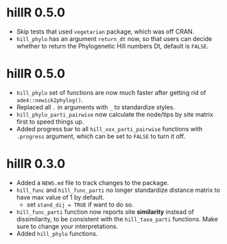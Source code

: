 # hillR 0.5.0

- Skip tests that used `vegetarian` package, which was off CRAN.
- `hill_phylo` has an argument `return_dt` now, so that users can decide whether to return the Phylogenetic Hill numbers Dt, default is `FALSE`.

# hillR 0.5.0

- `hill_phylo` set of functions are now much faster after getting rid of `ade4::newick2phylog()`.
- Replaced all `.` in arguments with `_` to standardize styles.
- `hill_phylo_parti_pairwise` now calculate the node/tips by site matrix first to speed things up.
- Added progress bar to all `hill_xxx_parti_pairwise` functions with `.progress` argument, which can be set to `FALSE` to turn it off.

# hillR 0.3.0

- Added a `NEWS.md` file to track changes to the package.
- `hill_func` and `hill_func_parti` no longer standardize distance matrix to have max value of 1 by default.
  + set `stand_dij = TRUE` if want to do so.
- `hill_func_parti` function now reports site **similarity** instead of dissimilarity, to be consistent with the `hill_taxa_parti` functions. Make sure to change your interpretations.
- Added `hill_phylo` functions.
